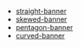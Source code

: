 * [straight-banner](https://kennyblanckaert.github.io/Web/pages/banners/straight-banner.html)
* [skewed-banner](https://kennyblanckaert.github.io/Web/pages/banners/skewed-banner.html)
* [pentagon-banner](https://kennyblanckaert.github.io/Web/pages/banners/pentagon-banner.html)
* [curved-banner](https://kennyblanckaert.github.io/Web/pages/banners/curved-banner.html)